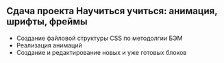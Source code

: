 __Сдача проекта Научиться учиться: анимация, шрифты, фреймы__
---

 * Создание файловой структуры CSS по методолгии БЭМ
 * Реализация анимаций
 * Создание и редактирование новых и уже готовых блоков

